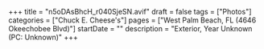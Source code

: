 +++
title = "n5oDAsBhcH_r040SjeSN.avif"
draft = false
tags = ["Photos"]
categories = ["Chuck E. Cheese's"]
pages = ["West Palm Beach, FL (4646 Okeechobee Blvd)"]
startDate = ""
description = "Exterior, Year Unknown (PC: Unknown)"
+++
